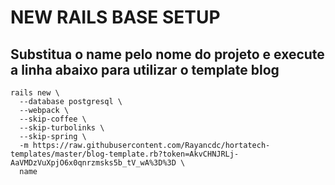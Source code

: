 # NEW RAILS BASE SETUP

## Substitua o name pelo nome do projeto e execute a linha abaixo para utilizar o template blog

```
rails new \
  --database postgresql \
  --webpack \
  --skip-coffee \
  --skip-turbolinks \
  --skip-spring \
  -m https://raw.githubusercontent.com/Rayancdc/hortatech-templates/master/blog-template.rb?token=AkvCHNJRLj-AaVMDzVuXpjO6x0qnrzmsks5b_tV_wA%3D%3D \
  name
```
